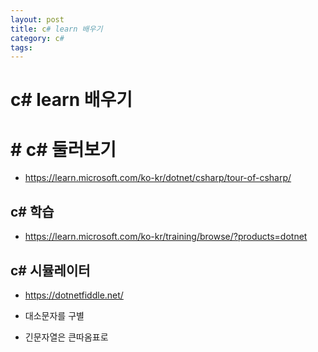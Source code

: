 ```yaml
---
layout: post
title: c# learn 배우기
category: c#
tags: 
---
```


# c# learn 배우기
# # c# 둘러보기
* <https://learn.microsoft.com/ko-kr/dotnet/csharp/tour-of-csharp/>
## c# 학습
* <https://learn.microsoft.com/ko-kr/training/browse/?products=dotnet>
## c# 시뮬레이터
* <https://dotnetfiddle.net/>

* 대소문자를 구별
* 긴문자열은 큰따옴표로 